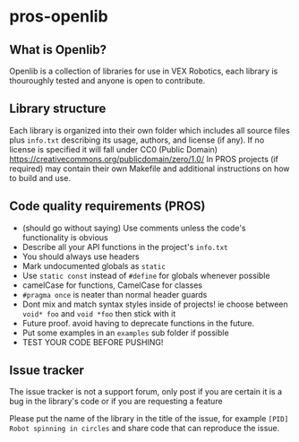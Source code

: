 # pros-openlib

## What is Openlib?
Openlib is a collection of libraries for use in VEX Robotics, each library is thouroughly tested and anyone is open to contribute.

## Library structure
Each library is organized into their own folder which includes all source files plus `info.txt` describing its usage, authors, and license (if any).
If no license is specified it will fall under CC0 (Public Domain) https://creativecommons.org/publicdomain/zero/1.0/
In PROS projects (if required) may contain their own Makefile and additional instructions on how to build and use.

## Code quality requirements (PROS)
* (should go without saying) Use comments unless the code's functionality is obvious
* Describe all your API functions in the project's `info.txt`
* You should always use headers
* Mark undocumented globals as `static`
* Use `static const` instead of `#define` for globals whenever possible
* camelCase for functions, CamelCase for classes
* `#pragma once` is neater than normal header guards
* Dont mix and match syntax styles inside of projects! ie choose between `void* foo` and `void *foo` then stick with it
* Future proof. avoid having to deprecate functions in the future.
* Put some examples in an `examples` sub folder if possible
* TEST YOUR CODE BEFORE PUSHING!

## Issue tracker
The issue tracker is not a support forum, only post if you are certain it is a bug in the library's code or if you are requesting a feature

Please put the name of the library in the title of the issue, for example `[PID] Robot spinning in circles` and share code that can reproduce the issue.
